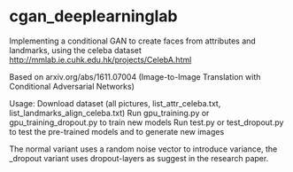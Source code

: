 # cgan_deeplearninglab
Implementing a conditional GAN to create faces from attributes and landmarks,
using the celeba dataset http://mmlab.ie.cuhk.edu.hk/projects/CelebA.html

Based on arxiv.org/abs/1611.07004 (Image-to-Image Translation with Conditional Adversarial Networks)

Usage:
Download dataset (all pictures, list_attr_celeba.txt, list_landmarks_align_celeba.txt)
Run gpu_training.py or gpu_training_dropout.py to train new models
Run test.py or test_dropout.py to test the pre-trained models and to generate new images

The normal variant uses a random noise vector to introduce variance, 
the _dropout variant uses dropout-layers as suggest in the research paper.
